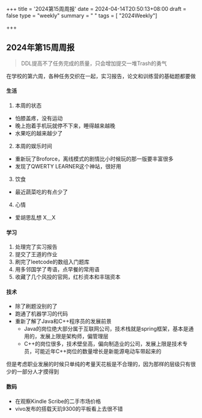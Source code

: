 

+++
title = '2024第15周周报'
date = 2024-04-14T20:50:13+08:00
draft = false
type = "weekly"
summary = " "
tags = [ "2024Weekly"]

+++
## 2024年第15周周报

> DDL提高不了任务完成的质量，只会增加提交一堆Trash的勇气

在学校的第六周，各种任务交织在一起，实习报告，论文和训练营的基础题都要做

#### 生活
1. 本周的状态
- 怕膝盖疼，没有运动
- 晚上抱着手机玩就停不下来，睡得越来越晚
- 水果吃的越来越少了
2. 本周的娱乐时间
- 重新玩了Broforce，离线模式的剧情比小时候玩的那一版要丰富很多
- 发现了QWERTY LEARNER这个神站，很好用
3. 饮食
- 最近蔬菜吃的有点少了
4. 心情
- 爱胡思乱想 X﹏X

#### 学习
1. 处理完了实习报告
2. 提交了王道的作业
3. 刷完了leetcode的数组入门题库
4. 用多邻国学了粤语，点早餐的常用语
5. 收藏了几个风投的官网，红杉资本和丰瑞资本

#### 技术
- 除了刷题没别的了
- 跑通了机器学习的代码
- 重新了解了Java和C++程序员的发展前景
  - Java的岗位绝大部分属于互联网公司，技术栈就是spring框架，基本是通用的，发展上限是架构师，偏管理层
  - C++的岗位很多，技术壁垒高，偏向制造业的公司，发展上限是技术专员，可能近年C++岗位的数量增长是新能源电动车带起来的

​        但是考虑职业发展的时候只单纯的考量天花板是不合理的，因为那样的层级只有很少的一部分人才摸得到

#### 数码
- 在观察Kindle Scribe的二手市场价格
- vivo发布的搭载天玑9300的平板看上去很不错